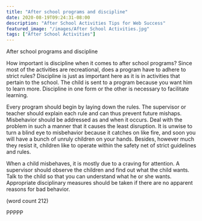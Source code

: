 ```yaml
---
title: "After school programs and discipline"
date: 2020-08-19T09:24:31-08:00
description: "After School Activities Tips for Web Success"
featured_image: "/images/After School Activities.jpg"
tags: ["After School Activities"]
---
```


After school programs and discipline

How important is discipline when it comes to after school programs? Since
most of the activities are recreational, does a program have to adhere to 
strict rules? Discipline is just as important here as it is in 
activities that pertain to the school. The child is sent to a program 
because you want him to learn more. Discipline in one form or the other is 
necessary to facilitate learning. 

Every program should begin by laying down the rules. The supervisor or 
teacher should explain each rule and can thus prevent future mishaps. 
Misbehavior should be addressed as and when it occurs. Deal with the 
problem in such a manner that it causes the least disruption. It is unwise 
to turn a blind eye to misbehavior because it catches on like fire, and 
soon you will have a bunch of unruly children on your hands. Besides, 
however much they resist it, children like to operate within the safety 
net of strict guidelines and rules. 

When a child misbehaves, it is mostly due to a craving for attention. A 
supervisor should observe the children and find out what the child wants. 
Talk to the child so that you can understand what he or she wants. 
Appropriate disciplinary measures should be taken if there are no apparent 
reasons for bad behavior. 

(word count 212)

PPPPP
